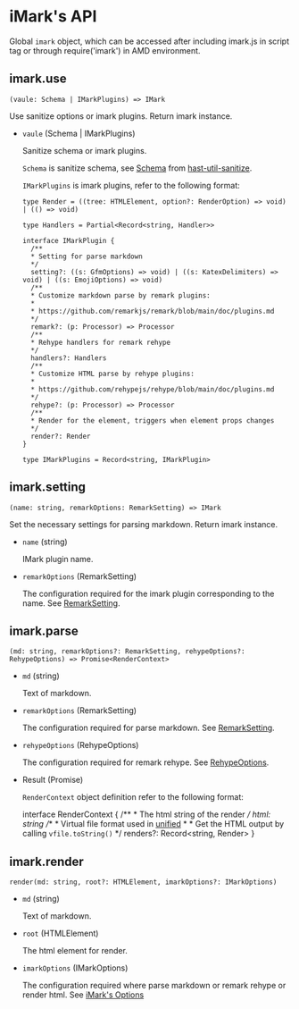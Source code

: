 # iMark's API

Global `imark` object, which can be accessed after including imark.js in script tag or through require('imark') in AMD environment.

## imark.use

    (vaule: Schema | IMarkPlugins) => IMark

Use sanitize options or imark plugins. Return imark instance.

- `vaule` (Schema | IMarkPlugins)

  Sanitize schema or imark plugins.

  `Schema` is sanitize schema, see [Schema](https://github.com/syntax-tree/hast-util-sanitize#schema) from [hast-util-sanitize](https://github.com/syntax-tree/hast-util-sanitize).

  `IMarkPlugins` is imark plugins, refer to the following format:

      type Render = ((tree: HTMLElement, option?: RenderOption) => void) | (() => void)

      type Handlers = Partial<Record<string, Handler>>

      interface IMarkPlugin {
        /**
        * Setting for parse markdown
        */
        setting?: ((s: GfmOptions) => void) | ((s: KatexDelimiters) => void) | ((s: EmojiOptions) => void)
        /**
        * Customize markdown parse by remark plugins:
        *
        * https://github.com/remarkjs/remark/blob/main/doc/plugins.md
        */
        remark?: (p: Processor) => Processor
        /**
        * Rehype handlers for remark rehype
        */
        handlers?: Handlers
        /**
        * Customize HTML parse by rehype plugins:
        *
        * https://github.com/rehypejs/rehype/blob/main/doc/plugins.md
        */
        rehype?: (p: Processor) => Processor
        /**
        * Render for the element, triggers when element props changes
        */
        render?: Render
      }

      type IMarkPlugins = Record<string, IMarkPlugin>

## imark.setting

    (name: string, remarkOptions: RemarkSetting) => IMark

Set the necessary settings for parsing markdown. Return imark instance.

- `name` (string)

  IMark plugin name.

- `remarkOptions` (RemarkSetting)

  The configuration required for the imark plugin corresponding to the name.
  See [RemarkSetting](https://github.com/jhuix-js/imark/blob/main/docs/options.md#remark-remarksetting).

## imark.parse

    (md: string, remarkOptions?: RemarkSetting, rehypeOptions?: RehypeOptions) => Promise<RenderContext>

- `md` (string)

  Text of markdown.

- `remarkOptions` (RemarkSetting)

  The configuration required for parse markdown.
  See [RemarkSetting](https://github.com/jhuix-js/imark/blob/main/docs/options.md#remark-remarksetting).

- `rehypeOptions` (RehypeOptions)

  The configuration required for remark rehype.
  See [RehypeOptions](https://github.com/jhuix-js/imark/blob/main/docs/options.md#rehype-rehypeoptions).

- Result (Promise<RenderContext>)

  `RenderContext` object definition refer to the following format:

    interface RenderContext {
      /**
      * The html string of the render
      */
      html: string
      /**
      * Virtual file format used in [unified](https://unifiedjs.com/)
      *
      * Get the HTML output by calling `vfile.toString()`
      */
      renders?: Record<string, Render>
    }

## imark.render

    render(md: string, root?: HTMLElement, imarkOptions?: IMarkOptions)

- `md` (string)

  Text of markdown.

- `root` (HTMLElement)

  The html element for render.

- `imarkOptions` (IMarkOptions)

  The configuration required where parse markdown or remark rehype or render html.
  See [iMark's Options](https://github.com/jhuix-js/imark/blob/main/docs/options.md)
